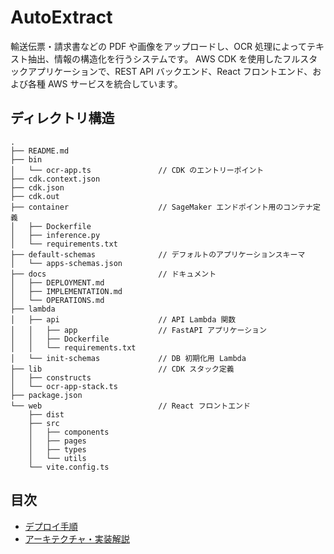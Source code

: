 # AutoExtract

輸送伝票・請求書などの PDF や画像をアップロードし、OCR 処理によってテキスト抽出、情報の構造化を行うシステムです。
AWS CDK を使用したフルスタックアプリケーションで、REST API バックエンド、React フロントエンド、および各種 AWS サービスを統合しています。

## ディレクトリ構造

```
.
├── README.md
├── bin
│   └── ocr-app.ts               // CDK のエントリーポイント
├── cdk.context.json
├── cdk.json
├── cdk.out
├── container                    // SageMaker エンドポイント用のコンテナ定義
│   ├── Dockerfile
│   ├── inference.py
│   └── requirements.txt
├── default-schemas              // デフォルトのアプリケーションスキーマ
│   └── apps-schemas.json
├── docs                         // ドキュメント
│   ├── DEPLOYMENT.md
│   ├── IMPLEMENTATION.md
│   └── OPERATIONS.md
├── lambda
│   ├── api                      // API Lambda 関数
│   │   ├── app                  // FastAPI アプリケーション
│   │   ├── Dockerfile
│   │   └── requirements.txt
│   └── init-schemas             // DB 初期化用 Lambda
├── lib                          // CDK スタック定義
│   ├── constructs
│   └── ocr-app-stack.ts
├── package.json
└── web                          // React フロントエンド
    ├── dist
    ├── src
    │   ├── components
    │   ├── pages
    │   ├── types
    │   └── utils
    └── vite.config.ts
```

## 目次

- [デプロイ手順](docs/DEPLOYMENT.md)
- [アーキテクチャ・実装解説](docs/IMPLEMENTATION.md)
